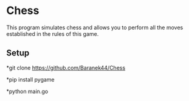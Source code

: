 # Chess
This program simulates chess and allows you to perform all the moves established in the rules of this game.

## Setup
*git clone https://github.com/Baranek44/Chess

*pip install pygame 

*python main.go
